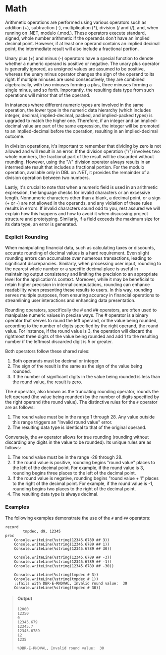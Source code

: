 # Math
<!--Would Arithmetic be a more accurate title?-->
Arithmetic operations are performed using various operators such as addition (+), subtraction (-), multiplication (*), division (/ and //), and, when running on .NET, modulo (.mod.). These operators execute standard, signed, whole number arithmetic if the operands don't have an implied decimal point. However, if at least one operand contains an implied decimal point, the intermediate result will also include a fractional portion.

Unary plus (+) and minus (-) operators have a special function to denote whether a numeric operand is positive or negative. The unary plus operator is generally ignored, as unsigned values are assumed to be positive, whereas the unary minus operator changes the sign of the operand to its right. If multiple minuses are used consecutively, they are combined algebraically, with two minuses forming a plus, three minuses forming a single minus, and so forth. Importantly, the resulting data type from such operations will mirror that of the operand.

In instances where different numeric types are involved in the same operation, the lower type in the numeric data hierarchy (which includes integer, decimal, implied-decimal, packed, and implied-packed types) is upgraded to match the higher one. Therefore, if an integer and an implied-decimal value are part of the same expression, the integer will be promoted to an implied-decimal before the operation, resulting in an implied-decimal outcome.

In division operations, it's important to remember that dividing by zero is not allowed and will result in an error. If the division operation ("/") involves two whole numbers, the fractional part of the result will be discarded without rounding. However, using the "//" division operator always results in an intermediate result that includes a fractional portion. For the modulo operation, available only in DBL on .NET, it provides the remainder of a division operation between two numbers.

Lastly, it's crucial to note that when a numeric field is used in an arithmetic expression, the language checks for invalid characters or an excessive length. Nonnumeric characters other than a blank, a decimal point, or a sign (+ or -) are not allowed in the operands, and any violation of these rules results in errors. If invalid characters sound odd to you, rest assured we will explain how this happens and how to avoid it when discussing project structure and prototyping. Similarly, if a field exceeds the maximum size for its data type, an error is generated.

### Explicit Rounding
When manipulating financial data, such as calculating taxes or discounts, accurate rounding of decimal values is a hard requirement. Even slight rounding errors can accumulate over numerous transactions, leading to significant discrepancies. Similarly, when processing user input, rounding to the nearest whole number or a specific decimal place is useful in maintaining output consistency and limiting the precision to an appropriate level for the application's context. Moreover, while it may be beneficial to retain higher precision in internal computations, rounding can enhance readability when presenting these results to users. In this way, rounding serves multiple purposes, from ensuring accuracy in financial operations to streamlining user interactions and enhancing data presentation.

Rounding operators, specifically the # and ## operators, are often used to manipulate numeric values in precise ways. The # operator is a binary operator that serves to round the left operand, or the value being rounded, according to the number of digits specified by the right operand, the round value. For instance, if the round value is 3, the operation will discard the rightmost three digits of the value being rounded and add 1 to the resulting number if the leftmost discarded digit is 5 or greater.

Both operators follow these shared rules:

1.  Both operands must be decimal or integer.
2.  The sign of the result is the same as the sign of the value being rounded.
3.  If the number of significant digits in the value being rounded is less than the round value, the result is zero.

The `#` operator, also known as the truncating rounding operator, rounds the left operand (the value being rounded) by the number of digits specified by the right operand (the round value). The distinctive rules for the `#` operator are as follows:

1.  The round value must be in the range 1 through 28. Any value outside this range triggers an "Invalid round value" error.
2.  The resulting data type is identical to that of the original operand.

Conversely, the `##` operator allows for true rounding (rounding without discarding any digits in the value to be rounded). Its unique rules are as follows:

1.  The round value must be in the range -28 through 28.
2.  If the round value is positive, rounding begins "round value" places to the left of the decimal point. For example, if the round value is 3, rounding begins three places to the left of the decimal point.
3.  If the round value is negative, rounding begins "round value + 1" places to the right of the decimal point. For example, if the round value is -1, rounding begins two places to the right of the decimal point.
4.  The resulting data type is always decimal.

### Examples
The following examples demonstrate the use of the `#` and `##` operators:

```dbl
record
        tmpdec, d9, 12345
proc
    Console.writeLine(%string(12345.6789 ## 3))
    Console.writeLine(%string(12345.6789 ## 1))
    Console.writeLine(%string(12345.6789 ## 30))

    Console.writeLine(%string(12345.6789 ## -3))
    Console.writeLine(%string(12345.6789 ## -1))
    Console.writeLine(%string(12345.6789 ## -30))

    Console.writeLine(%string(tmpdec # 3))
    Console.writeLine(%string(tmpdec # 1))
    ;;fails with DBR-E-RNDVAL, Invalid round value:  30
    Console.writeLine(%string(tmpdec # 30))
```

> #### Output
> ```
> 12000
> 12350
> 0
> 12345.679
> 12345.7
> 12345.6789
> 12
> 1235
> 
> %DBR-E-RNDVAL, Invalid round value:  30
> ```
